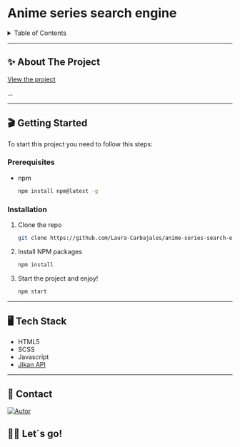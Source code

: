 <h1>Anime series search engine</h1>

<details>
  <summary>Table of Contents</summary>
  <ol>
    <li>
      <a href="#about-the-project">About The Project</a>
    </li>
    <li>
      <a href="#getting-started">Getting Started</a>
      <ul>
        <li><a href="#prerequisites">Prerequisites</a></li>
        <li><a href="#installation">Installation</a></li>
      </ul>
    </li>
    <li>
      <a href="#tech-stack">Tech Stack</a>
    </li>
    <li><a href="#contact">Contact</a></li>
  </ol>
</details>

---

## ✨ About The Project

[View the project](https://laura-carbajales.github.io/anime-series-search-engine/)

...

---

## 🎬 Getting Started

To start this project you need to follow this steps:

### Prerequisites

- npm

  ```sh
  npm install npm@latest -g
  ```

### Installation

1. Clone the repo
   ```sh
   git clone https://github.com/Laura-Carbajales/anime-series-search-engine.git
   ```
2. Install NPM packages
   ```sh
   npm install
   ```
3. Start the project and enjoy!
   ```sh
   npm start
   ```

---

## 🖥️ Tech Stack

- HTML5
- SCSS
- Javascript
- [Jikan API](https://jikan.docs.apiary.io/#)

---

## 📧 Contact

[![Autor](https://img.shields.io/badge/github-Laura%20Carbajales-pink?style=for-the-badge&logo=github)](https://github.com/Laura-Carbajales)

## 👩‍💻 Let´s go!
